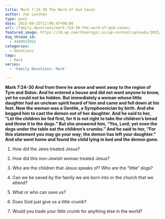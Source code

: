 ```yaml
---
title: Mark 7:24-30 The Word of God Saves
author: Joe Louthan
type: post
date: 2015-09-23T12:00:47+00:00
url: /family_devotions/mark-724-30-the-word-of-god-saves/
featured_image: https://i0.wp.com/theologic.us/wp-content/uploads/2015/09/cdsc_0026_hq.jpg?resize=825%2C510
dsq_thread_id:
  - 4480932052
categories:
  - Devotions
tags:
  - Mark
series:
  - 'Family Devotions: Mark'

---
```

**Mark 7:24-30 And from there he arose and went away to the region of Tyre and Sidon. And he entered a house and did not want anyone to know, yet he could not be hidden. But immediately a woman whose little daughter had an unclean spirit heard of him and came and fell down at his feet. Now the woman was a Gentile, a Syrophoenician by birth. And she begged him to cast the demon out of her daughter. And he said to her, “Let the children be fed first, for it is not right to take the children&#8217;s bread and throw it to the dogs.” But she answered him, “Yes, Lord; yet even the dogs under the table eat the children&#8217;s crumbs.” And he said to her, “For this statement you may go your way; the demon has left your daughter.” And she went home and found the child lying in bed and the demon gone.**

1. How did the Jews treated Jesus?

2. How did this non-Jewish woman treated Jesus?

3. Who are the children that Jesus speaks of? Who are the &#8220;little&#8221; dogs?

4. Can we be saved by the family we are born into or the church that we attend?

5. What or who can save us?

6. Does God just give us a little crumb?

7. Would you trade your little crumb for anything else in the world?